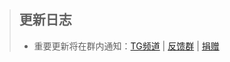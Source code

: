 > ## 更新日志
>  * 重要更新将在群内通知：[TG频道](https://t.me/HCha1234) | [反馈群](mqqwpa://im/chat?chat_type=group&uin=104136616) | [捐赠](https://afdian.net/a/HCha1)